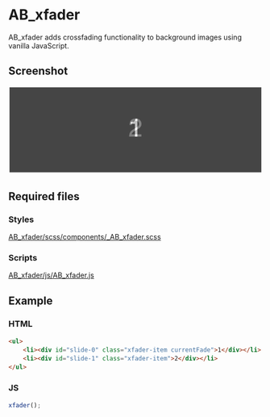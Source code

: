 AB_xfader
==========

AB_xfader adds crossfading functionality to background images using vanilla JavaScript.

## Screenshot
![Screenshot](/screenshot.png?raw=true)

## Required files

### Styles
[AB_xfader/scss/components/_AB_xfader.scss](https://github.com/andybeckmann/AB_xfader/blob/master/scss/components/_AB_xfader.scss)

### Scripts
[AB_xfader/js/AB_xfader.js](https://github.com/andybeckmann/AB_xfader/blob/master/js/AB_xfader.js)

## Example

### HTML
```html
<ul>
    <li><div id="slide-0" class="xfader-item currentFade">1</div></li>
    <li><div id="slide-1" class="xfader-item">2</div></li>
</ul>
```

### JS
```javascript
xfader();
```